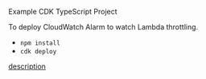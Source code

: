 Example CDK TypeScript Project

To deploy CloudWatch Alarm to watch Lambda throttling.

* `npm install`
* `cdk deploy`

[description](https://figmentresearch.com/aws/cdkcloudwatchalarm)